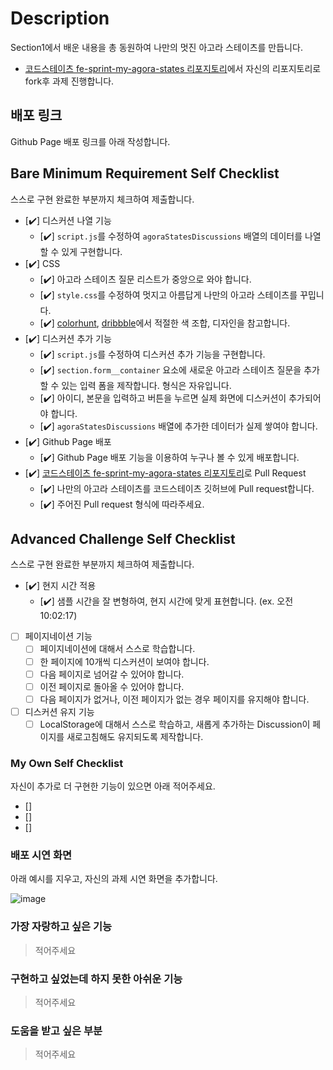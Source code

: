 # Description

Section1에서 배운 내용을 총 동원하여 나만의 멋진 아고라 스테이츠를 만듭니다.

- [코드스테이츠 fe-sprint-my-agora-states 리포지토리](https://github.com/codestates-seb/fe-sprint-my-agora-states)에서 자신의 리포지토리로 fork후 과제 진행합니다.

## 배포 링크

Github Page 배포 링크를 아래 작성합니다.

## Bare Minimum Requirement Self Checklist

스스로 구현 완료한 부분까지 체크하여 제출합니다.

- [✔️] 디스커션 나열 기능
  - [✔️] `script.js`를 수정하여 `agoraStatesDiscussions` 배열의 데이터를 나열할 수 있게 구현합니다.
- [✔️] CSS
  - [✔️] 아고라 스테이츠 질문 리스트가 중앙으로 와야 합니다.
  - [✔️] `style.css`를 수정하여 멋지고 아름답게 나만의 아고라 스테이츠를 꾸밉니다.
  - [✔️] [colorhunt](https://colorhunt.co/palettes/popular), [dribbble](https://dribbble.com/)에서 적절한 색 조합, 디자인을 참고합니다.
- [✔️] 디스커션 추가 기능
  - [✔️] `script.js`를 수정하여 디스커션 추가 기능을 구현합니다.
  - [✔️] `section.form__container` 요소에 새로운 아고라 스테이츠 질문을 추가할 수 있는 입력 폼을 제작합니다. 형식은 자유입니다.
  - [✔️] 아이디, 본문을 입력하고 버튼을 누르면 실제 화면에 디스커션이 추가되어야 합니다.
  - [✔️] `agoraStatesDiscussions` 배열에 추가한 데이터가 실제 쌓여야 합니다.
- [✔️] Github Page 배포
  - [✔️] Github Page 배포 기능을 이용하여 누구나 볼 수 있게 배포합니다.
- [✔️] [코드스테이츠 fe-sprint-my-agora-states 리포지토리](https://github.com/codestates-seb/fe-sprint-my-agora-states)로 Pull Request
  - [✔️] 나만의 아고라 스테이츠를 코드스테이츠 깃허브에 Pull request합니다.
  - [✔️] 주어진 Pull request 형식에 따라주세요.

## Advanced Challenge Self Checklist

스스로 구현 완료한 부분까지 체크하여 제출합니다.

- [✔️] 현지 시간 적용
  - [✔️] 샘플 시간을 잘 변형하여, 현지 시간에 맞게 표현합니다. (ex. 오전 10:02:17)
- [ ] 페이지네이션 기능
  - [ ] 페이지네이션에 대해서 스스로 학습합니다.
  - [ ] 한 페이지에 10개씩 디스커션이 보여야 합니다.
  - [ ] 다음 페이지로 넘어갈 수 있어야 합니다.
  - [ ] 이전 페이지로 돌아올 수 있어야 합니다.
  - [ ] 다음 페이지가 없거나, 이전 페이지가 없는 경우 페이지를 유지해야 합니다.
- [ ] 디스커션 유지 기능
  - [ ] LocalStorage에 대해서 스스로 학습하고, 새롭게 추가하는 Discussion이 페이지를 새로고침해도 유지되도록 제작합니다.

### My Own Self Checklist

자신이 추가로 더 구현한 기능이 있으면 아래 적어주세요.

- []
- []
- []

### 배포 시연 화면

아래 예시를 지우고, 자신의 과제 시연 화면을 추가합니다.

![image](https://s3.ap-northeast-2.amazonaws.com/urclass-images/NB0JkuHQnLg8X1woSRS84-1652915757557.gif)

### 가장 자랑하고 싶은 기능

> 적어주세요

### 구현하고 싶었는데 하지 못한 아쉬운 기능

> 적어주세요

### 도움을 받고 싶은 부분

> 적어주세요
